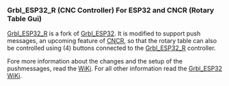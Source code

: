 

### Grbl_ESP32_R (CNC Controller) For ESP32 and CNCR (Rotary Table Gui)

[Grbl_ESP32_R](https://github.com/MetalWorkerTools/Grbl_Esp32_R) is a fork of [Grbl_ESP32](https://github.com/bdring/Grbl_Esp32). It is modified to support push messages, an upcoming feature of [CNCR](https://github.com/MetalWorkerTools/CNCR), so that the rotary table can also be controlled using (4) buttons connected to the [Grbl_ESP32_R](https://github.com/MetalWorkerTools/Grbl_Esp32_R) controller.

Fore more information about the changes and the setup of the pushmessages, read the [WiKi](https://github.com/MetalWorkerTools/Grbl_Esp32_R/wiki). For all other information read the [Grbl_ESP32 WiKi](https://github.com/bdring/Grbl_Esp32/wiki).



